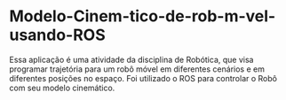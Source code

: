 # Modelo-Cinem-tico-de-rob-m-vel-usando-ROS
Essa aplicação é uma atividade da disciplina de Robótica, que visa programar trajetória para um robô móvel em diferentes cenários e em diferentes posições no espaço. Foi utilizado o ROS para controlar o Robô com seu modelo cinemático.
